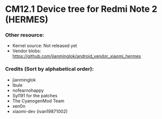 # CM12.1 Device tree for Redmi Note 2 (HERMES)

### Other resource:
  - Kernel source: Not released yet
  - Vendor blobs: https://github.com/jianminglok/android_vendor_xiaomi_hermes

### Credits (Sort by alphabetical order):
  - jianminglok
  - lbule
  - nofearnohappy
  - Syl191 for the patches
  - The CyanogenMod Team
  - xen0n
  - xiaomi-dev (ivan19871002)
